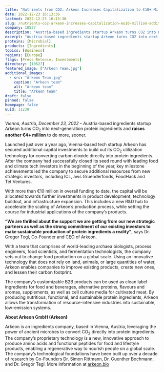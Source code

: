 ```yaml
---
title: "Nutrients from CO2: Arkeon Increases Capitalization to €10+ Million in Additional Fundraiser"
date: 2022-12-23 16:13:36
lastmod: 2022-12-23 16:13:36
slug: /nutrients-co2-arkeon-increases-capitalization-eu10-million-additional-fundraiser
company: 10527
description: "Austria-based ingredients startup Arkeon turns CO2 into next-generation protein ingredients and raises another €4+ million to do more, sooner."
excerpt: "Austria-based ingredients startup Arkeon turns CO2 into next-generation protein ingredients and raises another €4+ million to do more, sooner."
proteins: [Microbial]
products: [Ingredients]
topics: [Business]
regions: [Europe]
flags: [Press Release, Investments]
directory: [10527]
featured_image: ["Arkeon Team.jpg"]
additional_images:
  - src: "Arkeon Team.jpg"
    caption: "Arkeon team"
    alt: "Arkeon team"
    title: "Arkeon team"
draft: false
pinned: false
homepage: false
uuid: 11230
---
```

<p><em>Vienna, Austria, December 23, 2022</em> – Austria-based ingredients startup Arkeon turns CO<sub>2</sub> into next-generation protein ingredients and <strong>raises another €4+ million</strong> to do more, sooner. </p>

<p>Launched just over a year ago, Vienna-based tech startup Arkeon has secured additional capital investments to build out its CO<sub>2</sub> utilization technology for converting carbon dioxide directly into protein ingredients. After the company had successfully closed its seed round with leading food and climate tech investors in the beginning of the year, key milestone achievements led the company to secure additional resources from new strategic investors, including ICL, aws Gruenderfonds, FoodHack and Tet Ventures. </p>

<p>With more than €10 million in overall funding to date, the capital will be allocated towards further investments in product development, technology buildout, and infrastructure expansion. This includes a new R&D hub to accelerate the scaling of Arkeon’s production process, while setting the course for industrial applications of the company’s products. </p>

<p><strong>“We are thrilled about the support we are getting from our new strategic partners as well as the strong commitment of our existing investors to make sustainable production of protein ingredients a reality”</strong>, says Dr. Gregor Tegl, Co-Founder and CEO of Arkeon. </p>

<p>With a team that comprises of world-leading archaea biologists, process engineers, food scientists, and fermentation technologists, the company sets out to change food production on a global scale. Using an innovative technology that does not rely on land, animals, or large quantities of water, Arkeon enables companies to improve existing products, create new ones, and lessen their carbon footprint. </p>

<p>The company’s customizable B2B products can be used as clean label ingredients for food and beverages, alternative proteins, flavours and aromas, supplements, as well as cell culture media for cultivated meat. By producing nutritious, functional, and sustainable protein ingredients, Arkeon allows the transformation of resource-intensive industries into sustainable, low-emission systems.</p>

<p><strong>About Arkeon GmbH (Arkeon)</strong></p>

<p>Arkeon is an ingredients company, based in Vienna, Austria, leveraging the power of ancient microbes to convert CO<sub>2</sub> directly into protein ingredients. The company’s proprietary technology is a new, innovative approach to produce amino acids and functional peptides for food and lifestyle products, enabling a regenerative way to nourish people on a global scale. The company’s technological foundations have been built up over a decade of research by Co-Founders Dr. Simon Rittmann, Dr. Guenther Bochmann, and Dr. Gregor Tegl. More information at <u><a href="https://arkeon.bio/">arkeon.bio</a></u></p>

